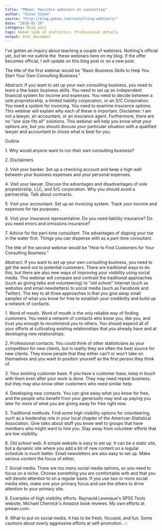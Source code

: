 ```yaml
---
title: "PMean: Possible webinars on consulting"
author: "Steve Simon"
source: "http://blog.pmean.com/consulting-webinars/"
date: "2018-01-29"
category: Blog post
tags: Human side of statistics, Professional details
output: html_document
---
```


I've gotten an inquiry about teaching a couple of webinars. Nothing's
official yet, but let me outline the  these webinars here on my blog. If
the offer becomes official, I will update on this blog post or on a new
post.

<!---More--->

The title of the first webinar would be "Basic Business Skills to Help
You Start Your Own Consulting Business."

Abstract: If you want to set up your own consulting business, you need
to learn a few basic business skills. You need to set up an independent
financial system for income and expenses. You need to decide between a
sole proprietorship, a limited liability corporation, or an S/C
Corporation. You need a system for invoicing. You need to examine
insurance options. This webinar will explain why each of these is
important. Disclaimer: I am not a lawyer, an accountant, or an insurance
agent. Furthermore, there are no "one size fits all" solutions. This
webinar will help you know what your options are, but you should discuss
your particular situation with a qualified lawyer and accountant to
chose what is best for you.

Outline

1\. Why would anyone want to run their own consulting business?

2\. Disclaimers

3\. Visit your banker. Set up a checking account and keep a high wall
between your business expenses and your personal expenses.

4\. Visit your lawyer. Discuss the advantages and disadvantages of sole
propietorship, LLC, and S/C corporation. Why you should avoid a
partnership. Talk about contracts.

5\. Visit your accountant. Set up an invoicing system. Track your income
and expenses for tax purposes.

6\. Visit your insurance representative. Do you need liability insurance?
Do you need errors and omissions insurance?

7\. Advice for the part-time consultant. The advantages of dipping your
toe in the water first. Things you can dispense with as a part-time
consultant.

The title of the second webinar would be "How to Find Customers for Your
Consulting Business."

Abstract: If you want to set up your own consulting business, you need
to get the word out to potential customers. There are traditional ways
to do this, but there are also new ways of improving your visibility
using social media. This webinar will compare and contrast the
traditional approaches (such as giving talks and volunteering) to "old
school" Internet (such as websites and email newsletters) to social
media (such as Facebook and Twitter). The key to all three approaches is
that you give away small samples of what you know for free to establish
your credibility and build up a network of contacts.

1\. Word of mouth. Word of mouth is the only reliable way of finding
customers. You need a network of contacts who know you, like you, and
trust you enough to recommend you to others. You should expend all of
your efforts at cultivating existing relationships that you already have
and at developing new relationships.

2\. Professional contacts. You could think of other statisticians as your
competition for new clients, but in reality they are often the best
source for new clients. They know people that they either can't or won't
take on themselves and you want to position yourself as the first person
they think of.

3\. Your existing customer base. If you have a customer base, keep in
touch with them even after your work is done. They may need repeat
business, but they may also know other customers who need similar help.

4\. Developing new contacts. You can give away what you know for free,
and the people who benefit from your generosity may end up paying you
later for more of what you are giving away for free right now.

5\. Traditional methods. Find some high visibility options for
volunteering, such as a leadership role in your local chapter of the
American Statistical Association. Give talks about stuff you know well
to groups that have members who might want to hire you. Stay away from
volunteer efforts that are low visibility.

6\. Old school web. A simple website is easy to set up. It can be a
static site, but a dynamic site where you add a bit of new content on a
regular schedule is much better. Email newsletters are also easy to set
up. Make serious content the focus of either.

7\. Social media. There are too many social media options, so you need to
focus on a niche. Choose something you are comfortable with and that you
will devote attention to on a regular basis. If you use two or more
social media sites, make one your primary focus and use the others to
drive attention to your primary site.

8\. Examples of high visibility efforts. Raynauld Levesque's SPSS Tools
website, Michael Chernick's Amazon book reviews. My own efforts at
pmean.com.

9\. What to put on social media. It has to be fresh, focused, and fun.
Some cautions about overly aggressive efforts at self-promotion.
:::

